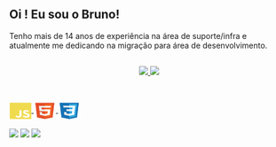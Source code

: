 ## Oi ! Eu sou o Bruno! ##

Tenho mais de 14 anos de experiência na área de suporte/infra e atualmente me dedicando na migração para área de desenvolvimento. 


##

<div align="center">
  <a href="https://github.com/brunorpg">
  <img height="165em" src="https://github-readme-stats.vercel.app/api?username=brunorpg&show_icons=true&theme=dracula&include_all_commits=true&count_private=true"/>
  <img height="165em" src="https://github-readme-stats.vercel.app/api/top-langs/?username=brunorpg&layout=compact&langs_count=7&theme=dracula"/>   
</div>

  ##
  
<div style="display: inline_block"><br>
  <img align="center" alt="brunoJS" height="30" width="40" src="https://raw.githubusercontent.com/devicons/devicon/master/icons/javascript/javascript-plain.svg">
   <img align="center" alt="brunoHTML" height="30" width="40" src="https://raw.githubusercontent.com/devicons/devicon/master/icons/html5/html5-original.svg">
  <img align="center" alt="brunoCSS" height="30" width="40" src="https://raw.githubusercontent.com/devicons/devicon/master/icons/css3/css3-original.svg">
</div>
 
  
  <div><br>
  <a href="https://instagram.com/brunorpg" target="_blank"><img src="https://img.shields.io/badge/-Instagram-%23E4405F?style=for-the-badge&logo=instagram&logoColor=white" target="_blank"></a>
  <a href = "mailto:brunorpg@gmail.com" target="_blank"><img src="https://img.shields.io/badge/-Gmail-%23333?style=for-the-badge&logo=gmail&logoColor=white" target="_blank"></a>
  <a href="https://www.linkedin.com/in/brunorpg" target="_blank"><img src="https://img.shields.io/badge/-LinkedIn-%230077B5?style=for-the-badge&logo=linkedin&logoColor=white" target="_blank"></a> 
 
</div>

